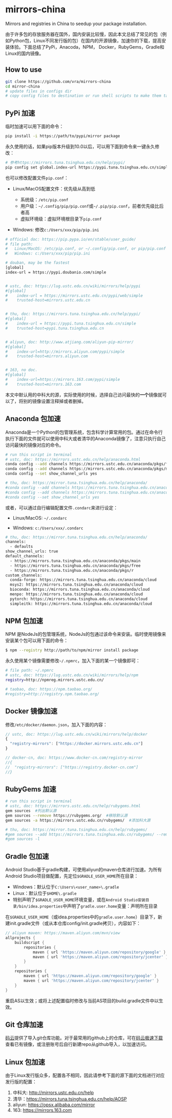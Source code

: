 # mirrors-china
Mirrors and registries in China to seedup your package installation.

由于许多包的存放服务器在国外，国内安装比较慢，因此本文总结了常见的包（例如Python包，Linux不同发行版的包）在国内的开源镜像，加速你的下载，提高安装体验。下面总结了PyPi，Anacoda，NPM， Docker，RubyGems，Gradle和Linux的国内镜像。

## How to use
```bash
git clone https://github.com/vra/mirrors-china
cd mirror-china
# update files in configs dir
# copy config files to destination or run shell scripts to make them take effect 
``` 

## PyPi 加速
临时加速可以用下面的命令：
```bash
pip install -i https://path/to/pypi/mirror package
```
永久使用的话，如果pip版本升级到10.0以后，可以用下面到命令来一键永久修改：
```bash
# 参考https://mirrors.tuna.tsinghua.edu.cn/help/pypi/
pip config set global.index-url https://pypi.tuna.tsinghua.edu.cn/simple
```
也可以修改配置文件`pip.conf`：

- Linux/MacOS配置文件：优先级从高到低
  - 系统级：`/etc/pip.conf`
  - 用户级：`~/.config/pip/pip.conf`或`~/.pip/pip.conf`，前者优先级比后者高
  - 虚拟环境级：虚拟环境根目录下`pip.conf`

- Windows: 修改`c:/Users/xxx/pip/pip.ini`

```bash
# official doc: https://pip.pypa.io/en/stable/user_guide/
# file path: 
#   Linux/MacOS: /etc/pip.conf, or ~/.config/pip.conf, or pip/pip.conf
#   Windows: c:/Users/xxx/pip/pip.ini

# douban, may be the fastest
[global]
index-url = https://pypi.doubanio.com/simple


# ustc, doc: https://lug.ustc.edu.cn/wiki/mirrors/help/pypi
#[global]
#    index-url = https://mirrors.ustc.edu.cn/pypi/web/simple
#    trusted-host=mirrors.ustc.edu.cn


# thu, doc: https://mirrors.tuna.tsinghua.edu.cn/help/pypi/
#[global]
#    index-url = https://pypi.tuna.tsinghua.edu.cn/simple
#    trusted-host=pypi.tuna.tsinghua.edu.cn


# aliyun, doc: http://www.atjiang.com/aliyun-pip-mirror/
#[global]    
#    index-url=http://mirrors.aliyun.com/pypi/simple
#    trusted-host=mirrors.aliyun.com


# 163, no doc.
#[global]
#    index-url=https://mirrors.163.com/pypi/simple
#    trusted-host=mirrors.163.com
```

本文中默认用的中科大的源，实际使用的时候，选择自己访问最快的**一个**镜像就可以了，将别的镜像设置注释掉或者删掉。


## Anaconda 包加速
Anaconda是一个Python的包管理系统，包含科学计算常用的包。通过在命令行执行下面的文件就可以使用中科大或者清华的Anaconda镜像了，注意只执行自己访问最快的镜像对应的命令。
```bash
# run this script in terminal
# ustc, doc: https://mirrors.ustc.edu.cn/help/anaconda.html
conda config --add channels https://mirrors.ustc.edu.cn/anaconda/pkgs/free/
conda config --add channels https://mirrors.ustc.edu.cn/anaconda/pkgs/main/
conda config --set show_channel_urls yes

# thu, doc: https://mirror.tuna.tsinghua.edu.cn/help/anaconda/
#conda config --add channels https://mirrors.tuna.tsinghua.edu.cn/anaconda/pkgs/free/
#conda config --add channels https://mirrors.tuna.tsinghua.edu.cn/anaconda/pkgs/main/
#conda config --set show_channel_urls yes
```

或者，可以通过自行编辑配置文件`.condarc`来进行设定：

- Linux/MacOS: `~/.condarc`

- Windows: `c:/Users/xxx/.condarc`

```bash
# thu, doc: https://mirror.tuna.tsinghua.edu.cn/help/anaconda/
channels:
  - defaults
show_channel_urls: true
default_channels:
  - https://mirrors.tuna.tsinghua.edu.cn/anaconda/pkgs/main
  - https://mirrors.tuna.tsinghua.edu.cn/anaconda/pkgs/free
  - https://mirrors.tuna.tsinghua.edu.cn/anaconda/pkgs/r
custom_channels:
  conda-forge: https://mirrors.tuna.tsinghua.edu.cn/anaconda/cloud
  msys2: https://mirrors.tuna.tsinghua.edu.cn/anaconda/cloud
  bioconda: https://mirrors.tuna.tsinghua.edu.cn/anaconda/cloud
  menpo: https://mirrors.tuna.tsinghua.edu.cn/anaconda/cloud
  pytorch: https://mirrors.tuna.tsinghua.edu.cn/anaconda/cloud
  simpleitk: https://mirrors.tuna.tsinghua.edu.cn/anaconda/cloud
```

## NPM 包加速
NPM 是NodeJs的包管理系统，NodeJs的包通过该命令来安装。临时使用镜像来安装某个包可以用下面的命令：
```bash
$ npm --registry http://path/to/npm/mirror install package
```
永久使用某个镜像需要修改`~/.npmrc`，加入下面的某一个镜像即可：
```bash
# file path: ~/.npmrc
# ustc, doc: https://lug.ustc.edu.cn/wiki/mirrors/help/npm
registry=http://npmreg.mirrors.ustc.edu.cn/

# taobao, doc: https://npm.taobao.org/
#registry=http://registry.npm.taobao.org/
```

## Docker 镜像加速
修改`/etc/docker/daemon.json`，加入下面的内容：
```js
// ustc, doc: https://lug.ustc.edu.cn/wiki/mirrors/help/docker
{
  "registry-mirrors": ["https://docker.mirrors.ustc.edu.cn"]
}

// docker-cn, doc: https://www.docker-cn.com/registry-mirror 
//{
//  "registry-mirrors": ["https://registry.docker-cn.com"]
//}
```

## RubyGems 加速
```bash
# run this script in terminal
# ustc, doc: https://mirrors.ustc.edu.cn/help/rubygems.html
gem sources  #列出默认源
gem sources --remove https://rubygems.org/  #移除默认源
gem sources -a https://mirrors.ustc.edu.cn/rubygems/  #添加科大源

# thu, doc: https://mirror.tuna.tsinghua.edu.cn/help/rubygems/
#gem sources --add https://mirrors.tuna.tsinghua.edu.cn/rubygems/ --remove #https://rubygems.org/
#gem sources -l
```

## Gradle 包加速
Android Studio基于gradle构建，可使用aliyun的maven仓库进行加速。为所有Android Studio项目做配置，先定位`$GRADLE_USER_HOME`所在目录：

- Windows：默认位于`C:\Users\<user_name>\.gradle`
- Linux：默认位于`$HOME\.gradle`
- 特别声明了`$GRADLE_USER_HOME`环境变量，或在`Android Studio安装目录/bin/idea.properties`中声明了`gradle.user.home`变量：声明所在目录

在`$GRADLE_USER_HOME`（或idea.properties中的`gradle.user.home`）目录下，新建init.gradle文件（或从本仓库config/init.gradle拷贝），内容如下：

```groovy
// aliyun maven: https://maven.aliyun.com/mvn/view
allprojects {
    buildscript {
        repositories {
            maven { url 'https://maven.aliyun.com/repository/google' }
            maven { url 'https://maven.aliyun.com/repository/jcenter' }
        }
    }
    repositories {
        maven { url 'https://maven.aliyun.com/repository/google' }
        maven { url 'https://maven.aliyun.com/repository/jcenter' }
    }
}
```
重启AS以生效；或将上述配置临时修改与当前AS项目的build.gradle文件中以生效。

## Git 仓库加速
[码云](http://gitee.com)提供了导入git仓库功能。对于最常用的github上的仓库，可在[码云极速下载](https://gitee.com/mirrors)查看已有镜像，或注册账号后自行新建repo从github导入，以加速访问。

## Linux 包加速
由于Linux发行版众多，配置各不相同，因此请参考下面的源下面的文档进行对应发行版的配置：
 1. 中科大: <http://mirrors.ustc.edu.cn/help>
 2. 清华：<https://mirrors.tuna.tsinghua.edu.cn/help/AOSP>
 3. aliyun: <https://opsx.alibaba.com/mirror>
 4. 163: <https://mirrors.163.com>
